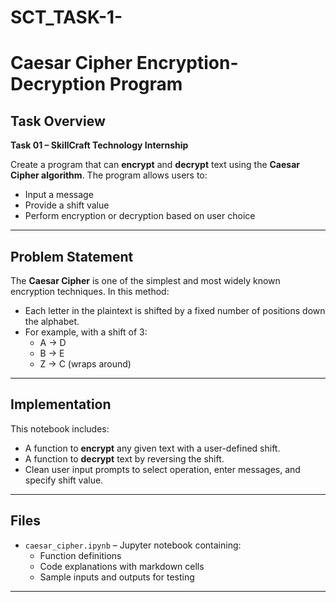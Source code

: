 # SCT_TASK-1-
# Caesar Cipher Encryption-Decryption Program

##  Task Overview

**Task 01 – SkillCraft Technology Internship**

Create a program that can **encrypt** and **decrypt** text using the **Caesar Cipher algorithm**. The program allows users to:

- Input a message
- Provide a shift value
- Perform encryption or decryption based on user choice

---

##  Problem Statement

The **Caesar Cipher** is one of the simplest and most widely known encryption techniques. In this method:

- Each letter in the plaintext is shifted by a fixed number of positions down the alphabet.
- For example, with a shift of 3:  
  - A → D  
  - B → E  
  - Z → C (wraps around)

---

##  Implementation

This notebook includes:

- A function to **encrypt** any given text with a user-defined shift.
- A function to **decrypt** text by reversing the shift.
- Clean user input prompts to select operation, enter messages, and specify shift value.

---

##  Files

- `caesar_cipher.ipynb` – Jupyter notebook containing:
  - Function definitions
  - Code explanations with markdown cells
  - Sample inputs and outputs for testing

---


